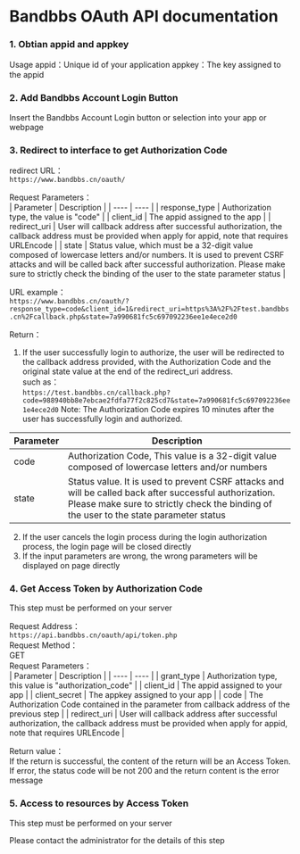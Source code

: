 # Bandbbs OAuth API documentation

### 1. Obtian appid and appkey

Usage 
appid：Unique id of your application
appkey：The key assigned to the appid

### 2. Add Bandbbs Account Login Button

Insert the Bandbbs Account Login button or selection into your app or webpage  

### 3. Redirect to interface to get Authorization Code

redirect URL：  
```https://www.bandbbs.cn/oauth/```  

Request Parameters：  
|  Parameter   | Description |
|  ----  | ----  |
| response_type  | Authorization type, the value is "code" |
| client_id  | The appid assigned to the app  |
| redirect_uri  | User will callback address after successful authorization, the callback address must be provided when apply for appid, note that requires URLEncode |
| state  | Status value, which must be a 32-digit value composed of lowercase letters and/or numbers. It is used to prevent CSRF attacks and will be called back after successful authorization. Please make sure to strictly check the binding of the user to the state parameter status |

URL example：  
```https://www.bandbbs.cn/oauth/?response_type=code&client_id=1&redirect_uri=https%3A%2F%2Ftest.bandbbs.cn%2Fcallback.php&state=7a990681fc5c697092236ee1e4ece2d0```  

Return：  
1. If the user successfully login to authorize, the user will be redirected to the callback address provided, with the Authorization Code and the original state value at the end of the redirect_uri address.  
such as：  
```https://test.bandbbs.cn/callback.php?code=988940bb8e7ebcae2fdfa77f2c825cd7&state=7a990681fc5c697092236ee1e4ece2d0```
Note: The Authorization Code expires 10 minutes after the user has successfully login and authorized.  

| Parameter   | Description  |
|  ----  | ----  |
| code  | Authorization Code, This value is a 32-digit value composed of lowercase letters and/or numbers |
| state  | Status value. It is used to prevent CSRF attacks and will be called back after successful authorization. Please make sure to strictly check the binding of the user to the state parameter status |

2. If the user cancels the login process during the login authorization process, the login page will be closed directly  
3. If the input parameters are wrong, the wrong parameters will be displayed on page directly  

### 4. Get Access Token by Authorization Code

This step must be performed on your server

Request Address：  
```https://api.bandbbs.cn/oauth/api/token.php```  
Request Method：  
GET  
Request Parameters：  
|  Parameter   | Description  |
|  ----  | ----  |
| grant_type  | Authorization type, this value is "authorization_code" |
| client_id  | The appid assigned to your app |
| client_secret  | The appkey assigned to your app |
| code  | The Authorization Code contained in the parameter from callback address of the previous step |
| redirect_uri  | User will callback address after successful authorization, the callback address must be provided when apply for appid, note that requires URLEncode |


Return value：  
If the return is successful, the content of the return will be an Access Token.  
If error, the status code will be not 200 and the return content is the error message  

### 5. Access to resources by Access Token  

This step must be performed on your server  

Please contact the administrator for the details of this step  
